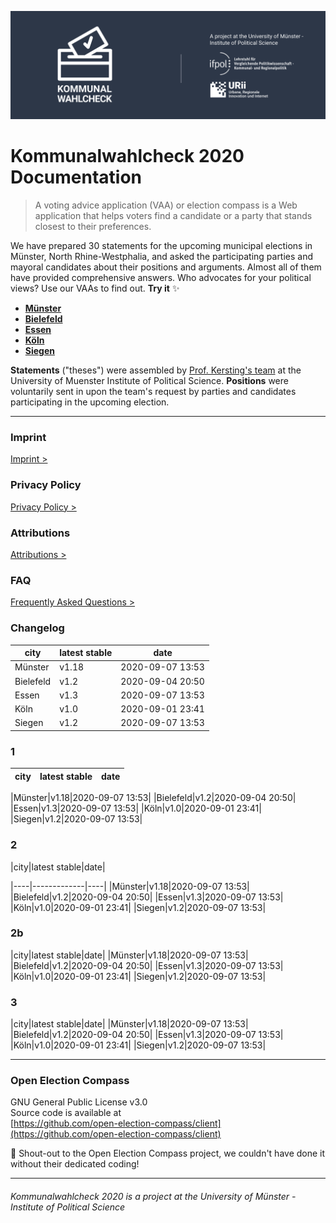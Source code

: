 ![Kommunalwahlcheck](img/kwc-git-header.svg)
<style>
.tablelines table, .tablelines td, .tablelines th {
        border: 1px solid black;
        }
</style>

# Kommunalwahlcheck 2020 Documentation

> A voting advice application (VAA) or election compass is a Web application that helps voters find a candidate or a party that stands closest to their preferences.

We have prepared 30 statements for the upcoming municipal elections in Münster, North Rhine-Westphalia, and asked the participating parties and mayoral candidates about their positions and arguments. Almost all of them have provided comprehensive answers. Who advocates for your political views? Use our VAAs to find out. **Try it** ✨

- **[Münster](https://muenster.kommunalwahlcheck.de)**
- **[Bielefeld](https://bielefeld.kommunalwahlcheck.de)**
- **[Essen](https://essen.kommunalwahlcheck.de)**
- **[Köln](https://koeln.kommunalwahlcheck.de)**
- **[Siegen](https://siegen.kommunalwahlcheck.de)**

**Statements** ("theses") were assembled by [Prof. Kersting's team](https://www.uni-muenster.de/IfPol/Kersting/URII/) at the University of Muenster Institute of Political Science. **Positions** were voluntarily sent in upon the team's request by parties and candidates participating in the upcoming election.

---

### Imprint
[Imprint >](imprint.md)

### Privacy Policy
[Privacy Policy >](privacy.md)

### Attributions
[Attributions >](attributions.md)

### FAQ
[Frequently Asked Questions >](https://www.uni-muenster.de/IfPol/Kersting/online-wahlhilfe/Kommunalwahlcheck-FAQ.html)

### Changelog
|city|latest stable|date|
|----|-------------|----|
|Münster|v1.18|2020-09-07 13:53|
|Bielefeld|v1.2|2020-09-04 20:50|
|Essen|v1.3|2020-09-07 13:53|
|Köln|v1.0|2020-09-01 23:41|
|Siegen|v1.2|2020-09-07 13:53|

### 1
|city|latest stable|date|
|----|-------------|----|

|Münster|v1.18|2020-09-07 13:53|
|Bielefeld|v1.2|2020-09-04 20:50|
|Essen|v1.3|2020-09-07 13:53|
|Köln|v1.0|2020-09-01 23:41|
|Siegen|v1.2|2020-09-07 13:53|

### 2
|city|latest stable|date|

|----|-------------|----|
|Münster|v1.18|2020-09-07 13:53|
|Bielefeld|v1.2|2020-09-04 20:50|
|Essen|v1.3|2020-09-07 13:53|
|Köln|v1.0|2020-09-01 23:41|
|Siegen|v1.2|2020-09-07 13:53|

### 2b
|city|latest stable|date|
|Münster|v1.18|2020-09-07 13:53|
|Bielefeld|v1.2|2020-09-04 20:50|
|Essen|v1.3|2020-09-07 13:53|
|Köln|v1.0|2020-09-01 23:41|
|Siegen|v1.2|2020-09-07 13:53|

### 3
|city|latest stable|date|
|Münster|v1.18|2020-09-07 13:53|
|Bielefeld|v1.2|2020-09-04 20:50|
|Essen|v1.3|2020-09-07 13:53|
|Köln|v1.0|2020-09-01 23:41|
|Siegen|v1.2|2020-09-07 13:53|

---

### Open Election Compass
GNU General Public License v3.0\
Source code is available at\
[https://github.com/open-election-compass/client](https://github.com/open-election-compass/client)

👏 Shout-out to the Open Election Compass project, we couldn't have done it without their dedicated coding!

---

###### Kommunalwahlcheck 2020 is a project at the University of Münster - Institute of Political Science